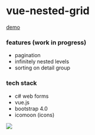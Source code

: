 # vue-nested-grid

[demo](https://stan-github-.github.io/vue-nested-grid/) 

### features (work in progress)
- pagination
- infinitely nested levels
- sorting on detail group

### tech stack 
- c# web forms
- vue.js
- bootstrap 4.0
- icomoon (icons)
<image src='vue-webform/images/comp.jpg'>
